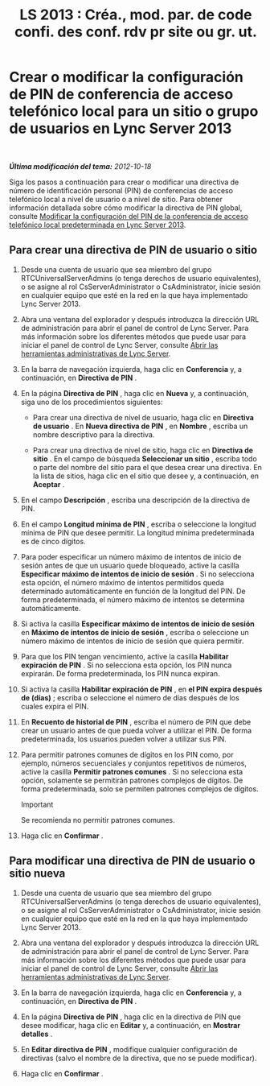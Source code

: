 ﻿---
title: "LS 2013 : Créa., mod. par. de code confi. des conf. rdv pr site ou gr. ut."
TOCTitle: Crear o modificar la configuración de PIN de conferencia de acceso telefónico local para un sitio o grupo de usuarios
ms:assetid: c29bab5c-2b93-48e0-ae0b-29564daaff9a
ms:mtpsurl: https://technet.microsoft.com/es-es/library/Gg412959(v=OCS.15)
ms:contentKeyID: 48276583
ms.date: 01/07/2017
mtps_version: v=OCS.15
ms.translationtype: HT
---

# Crear o modificar la configuración de PIN de conferencia de acceso telefónico local para un sitio o grupo de usuarios en Lync Server 2013

 

_**Última modificación del tema:** 2012-10-18_

Siga los pasos a continuación para crear o modificar una directiva de número de identificación personal (PIN) de conferencias de acceso telefónico local a nivel de usuario o a nivel de sitio. Para obtener información detallada sobre cómo modificar la directiva de PIN global, consulte [Modificar la configuración del PIN de la conferencia de acceso telefónico local predeterminada en Lync Server 2013](lync-server-2013-modify-the-default-dial-in-conferencing-pin-settings.md).

## Para crear una directiva de PIN de usuario o sitio

1.  Desde una cuenta de usuario que sea miembro del grupo RTCUniversalServerAdmins (o tenga derechos de usuario equivalentes), o se asigne al rol CsServerAdministrator o CsAdministrator, inicie sesión en cualquier equipo que esté en la red en la que haya implementado Lync Server 2013.

2.  Abra una ventana del explorador y después introduzca la dirección URL de administración para abrir el panel de control de Lync Server. Para más información sobre los diferentes métodos que puede usar para iniciar el panel de control de Lync Server, consulte [Abrir las herramientas administrativas de Lync Server](lync-server-2013-open-lync-server-administrative-tools.md).

3.  En la barra de navegación izquierda, haga clic en **Conferencia** y, a continuación, en **Directiva de PIN** .

4.  En la página **Directiva de PIN** , haga clic en **Nueva** y, a continuación, siga uno de los procedimientos siguientes:
    
      - Para crear una directiva de nivel de usuario, haga clic en **Directiva de usuario** . En **Nueva directiva de PIN** , en **Nombre** , escriba un nombre descriptivo para la directiva.
    
      - Para crear una directiva de nivel de sitio, haga clic en **Directiva de sitio** . En el campo de búsqueda **Seleccionar un sitio** , escriba todo o parte del nombre del sitio para el que desea crear una directiva. En la lista de sitios, haga clic en el sitio que desee y, a continuación, en **Aceptar** .

5.  En el campo **Descripción** , escriba una descripción de la directiva de PIN.

6.  En el campo **Longitud mínima de PIN** , escriba o seleccione la longitud mínima de PIN que desee permitir. La longitud mínima predeterminada es de cinco dígitos.

7.  Para poder especificar un número máximo de intentos de inicio de sesión antes de que un usuario quede bloqueado, active la casilla **Especificar máximo de intentos de inicio de sesión** . Si no selecciona esta opción, el número máximo de intentos permitidos queda determinado automáticamente en función de la longitud del PIN. De forma predeterminada, el número máximo de intentos se determina automáticamente.

8.  Si activa la casilla **Especificar máximo de intentos de inicio de sesión** en **Máximo de intentos de inicio de sesión** , escriba o seleccione un número máximo de intentos de inicio de sesión que quiera permitir.

9.  Para que los PIN tengan vencimiento, active la casilla **Habilitar expiración de PIN** . Si no selecciona esta opción, los PIN nunca expirarán. De forma predeterminada, los PIN nunca expiran.

10. Si activa la casilla **Habilitar expiración de PIN** , en **el PIN expira después de (días)** ; escriba o seleccione el número de días después de los cuales expira el PIN.

11. En **Recuento de historial de PIN** , escriba el número de PIN que debe crear un usuario antes de que pueda volver a utilizar el PIN. De forma predeterminada, los usuarios pueden volver a utilizar sus PIN.

12. Para permitir patrones comunes de dígitos en los PIN como, por ejemplo, números secuenciales y conjuntos repetitivos de números, active la casilla **Permitir patrones comunes** . Si no selecciona esta opción, solamente se permitirán patrones complejos de dígitos. De forma predeterminada, solo se permiten patrones complejos de dígitos.
    
    > [!IMPORTANT]  
    > Se recomienda no permitir patrones comunes.
    


13. Haga clic en **Confirmar** .

## Para modificar una directiva de PIN de usuario o sitio nueva

1.  Desde una cuenta de usuario que sea miembro del grupo RTCUniversalServerAdmins (o tenga derechos de usuario equivalentes), o se asigne al rol CsServerAdministrator o CsAdministrator, inicie sesión en cualquier equipo que esté en la red en la que haya implementado Lync Server 2013.

2.  Abra una ventana del explorador y después introduzca la dirección URL de administración para abrir el panel de control de Lync Server. Para más información sobre los diferentes métodos que puede usar para iniciar el panel de control de Lync Server, consulte [Abrir las herramientas administrativas de Lync Server](lync-server-2013-open-lync-server-administrative-tools.md).

3.  En la barra de navegación izquierda, haga clic en **Conferencia** y, a continuación, en **Directiva de PIN** .

4.  En la página **Directiva de PIN** , haga clic en la directiva de PIN que desee modificar, haga clic en **Editar** y, a continuación, en **Mostrar detalles** .

5.  En **Editar directiva de PIN** , modifique cualquier configuración de directivas (salvo el nombre de la directiva, que no se puede modificar).

6.  Haga clic en **Confirmar** .

